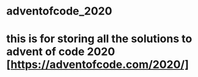 # adventofcode_2020
# this is for storing all the solutions to advent of code 2020 [https://adventofcode.com/2020/] 
